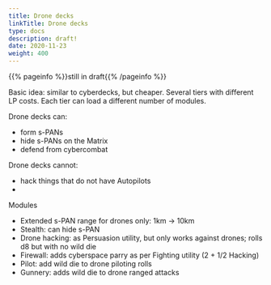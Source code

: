 ```yaml
---
title: Drone decks
linkTitle: Drone decks
type: docs
description: draft!
date: 2020-11-23
weight: 400
---
```


{{% pageinfo %}}still in draft{{% /pageinfo %}} 

Basic idea: similar to cyberdecks, but cheaper. Several tiers with different LP costs. Each tier can load a different number of modules.

Drone decks can:

* form s-PANs
* hide s-PANs on the Matrix
* defend from cybercombat

Drone decks cannot:

* hack things that do not have Autopilots
* 


Modules

* Extended s-PAN range for drones only: 1km -> 10km
* Stealth: can hide s-PAN
* Drone hacking: as Persuasion utility, but only works against drones; rolls d8 but with no wild die
* Firewall: adds cyberspace parry as per Fighting utility (2 + 1/2 Hacking)
* Pilot: add wild die to drone piloting rolls 
* Gunnery: adds wild die to drone ranged attacks 

<!-- decks
hardening/ram/load speed/cost

4/2/1/1
5/2/2/5
6/3/3/10
6/4/3/15
7/4/4/20
7/5/5/25
8/6/6/30
-->